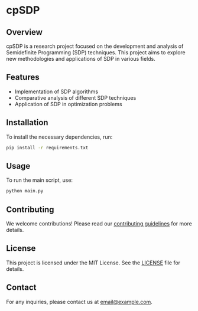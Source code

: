 # cpSDP

## Overview
cpSDP is a research project focused on the development and analysis of Semidefinite Programming (SDP) techniques. This project aims to explore new methodologies and applications of SDP in various fields.

## Features
- Implementation of SDP algorithms
- Comparative analysis of different SDP techniques
- Application of SDP in optimization problems

## Installation
To install the necessary dependencies, run:
```sh
pip install -r requirements.txt
```

## Usage
To run the main script, use:
```sh
python main.py
```

## Contributing
We welcome contributions! Please read our [contributing guidelines](CONTRIBUTING.md) for more details.

## License
This project is licensed under the MIT License. See the [LICENSE](LICENSE) file for details.

## Contact
For any inquiries, please contact us at [email@example.com](mailto:email@example.com).
